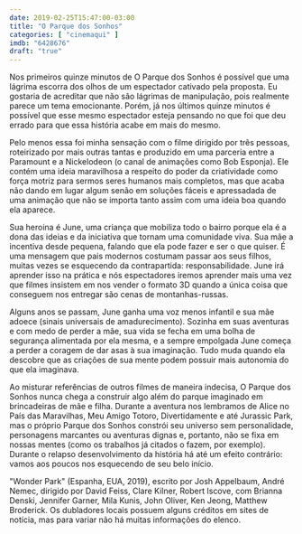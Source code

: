 ```yaml
---
date: 2019-02-25T15:47:00-03:00
title: "O Parque dos Sonhos"
categories: [ "cinemaqui" ]
imdb: "6428676"
draft: "true"
---
```

Nos primeiros quinze minutos de O Parque dos Sonhos é possível que uma lágrima escorra dos olhos de um espectador cativado pela proposta. Eu gostaria de acreditar que não são lágrimas de manipulação, pois realmente parece um tema emocionante. Porém, já nos últimos quinze minutos é possível que esse mesmo espectador esteja pensando no que foi que deu errado para que essa história acabe em mais do mesmo.

Pelo menos essa foi minha sensação com o filme dirigido por três pessoas, roteirizado por mais outras tantas e produzido em uma parceria entre a Paramount e a Nickelodeon (o canal de animações como Bob Esponja). Ele contém uma ideia maravilhosa a respeito do poder da criatividade como força motriz para sermos seres humanos mais completos, mas que acaba não dando em lugar algum senão em soluções fáceis e apressadada de uma animação que não se importa tanto assim com uma ideia boa quando ela aparece.

Sua heroina é June, uma criança que mobiliza todo o bairro porque ela é a dona das ideias e da iniciativa que tornam uma comunidade viva. Sua mãe a incentiva desde pequena, falando que ela pode fazer e ser o que quiser. É uma mensagem que pais modernos costumam passar aos seus filhos, muitas vezes se esquecendo da contrapartida: responsabilidade. June irá aprender isso na prática e nós espectadores iremos aprender mais uma vez que filmes insistem em nos vender o formato 3D quando a única coisa que conseguem nos entregar são cenas de montanhas-russas.

Alguns anos se passam, June ganha uma voz menos infantil e sua mãe adoece (sinais universais de amadurecimento). Sozinha em suas aventuras e com medo de perder a mãe, sua vida se fecha em uma bolha de segurança alimentada por ela mesma, e a sempre empolgada June começa a perder a coragem de dar asas à sua imaginação. Tudo muda quando ela descobre que as criações de sua mente podem possuir mais autonomia do que ela imaginava.

Ao misturar referências de outros filmes de maneira indecisa, O Parque dos Sonhos nunca chega a construir algo além do parque imaginado em brincadeiras de mãe e filha. Durante a aventura nos lembramos de Alice no País das Maravilhas, Meu Amigo Totoro, Divertidamente e até Jurassic Park, mas o próprio Parque dos Sonhos constrói seu universo sem personalidade, personagens marcantes ou aventuras dignas e, portanto, não se fixa em nossas mentes (como os trabalhos já citados o fazem, por exemplo). Durante o relapso desenvolvimento da história há até um efeito contrário: vamos aos poucos nos esquecendo de seu belo início.


"Wonder Park" (Espanha, EUA, 2019), escrito por Josh Appelbaum, André Nemec, dirigido por David Feiss, Clare Kilner, Robert Iscove, com Brianna Denski, Jennifer Garner, Mila Kunis, John Oliver, Ken Jeong, Matthew Broderick. Os dubladores locais possuem alguns créditos em sites de notícia, mas para variar não há muitas informações do elenco.



